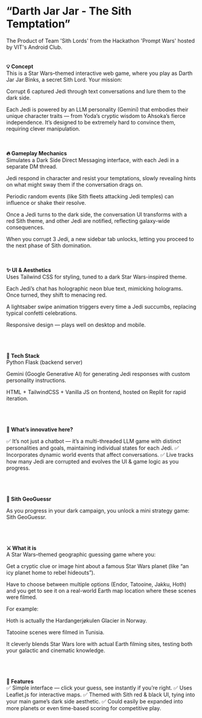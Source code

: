 # “Darth Jar Jar - The Sith Temptation”
The Product of Team 'Sith Lords' from the Hackathon 'Prompt Wars' hosted by VIT's Android Club.
<br>
<br><br>
<b>💡 Concept</b><br>
This is a Star Wars–themed interactive web game, where you play as Darth Jar Jar Binks, a secret Sith Lord.
Your mission:

Corrupt 6 captured Jedi through text conversations and lure them to the dark side.

Each Jedi is powered by an LLM personality (Gemini) that embodies their unique character traits — from Yoda’s cryptic wisdom to Ahsoka’s fierce independence.
It’s designed to be extremely hard to convince them, requiring clever manipulation.
<br><br><br>

<b>🔥 Gameplay Mechanics</b><br>
Simulates a Dark Side Direct Messaging interface, with each Jedi in a separate DM thread.

Jedi respond in character and resist your temptations, slowly revealing hints on what might sway them if the conversation drags on.

Periodic random events (like Sith fleets attacking Jedi temples) can influence or shake their resolve.

Once a Jedi turns to the dark side, the conversation UI transforms with a red Sith theme, and other Jedi are notified, reflecting galaxy-wide consequences.

When you corrupt 3 Jedi, a new sidebar tab unlocks, letting you proceed to the next phase of Sith domination.
<br><br><br>

<b>✨ UI & Aesthetics</b><br>
Uses Tailwind CSS for styling, tuned to a dark Star Wars-inspired theme.

Each Jedi’s chat has holographic neon blue text, mimicking holograms. Once turned, they shift to menacing red.

A lightsaber swipe animation triggers every time a Jedi succumbs, replacing typical confetti celebrations.

Responsive design — plays well on desktop and mobile.

<br><br><br>
<b>🧪 Tech Stack</b><br>
Python Flask (backend server)

Gemini (Google Generative AI) for generating Jedi responses with custom personality instructions.

HTML + TailwindCSS + Vanilla JS on frontend, hosted on Replit for rapid iteration.

<br><br><br>
<b>🚀 What’s innovative here?</b>

✅ It’s not just a chatbot — it’s a multi-threaded LLM game with distinct personalities and goals, maintaining individual states for each Jedi.
✅ Incorporates dynamic world events that affect conversations.
✅ Live tracks how many Jedi are corrupted and evolves the UI & game logic as you progress.

<br><br><br>
<b>🌌 Sith GeoGuessr</b><br>

As you progress in your dark campaign, you unlock a mini strategy game: Sith GeoGuessr.

<br><br><br>
<b>⚔️ What it is</b><br>
A Star Wars–themed geographic guessing game where you:

Get a cryptic clue or image hint about a famous Star Wars planet (like “an icy planet home to rebel hideouts”).

Have to choose between multiple options (Endor, Tatooine, Jakku, Hoth) and you get to see it on a real-world Earth map location where these scenes were filmed.

For example:

Hoth is actually the Hardangerjøkulen Glacier in Norway.

Tatooine scenes were filmed in Tunisia.

It cleverly blends Star Wars lore with actual Earth filming sites, testing both your galactic and cinematic knowledge.

<br><br><br>
<b>🚀 Features</b><br>
✅ Simple interface — click your guess, see instantly if you’re right.
✅ Uses Leaflet.js for interactive maps.
✅ Themed with Sith red & black UI, tying into your main game’s dark side aesthetic.
✅ Could easily be expanded into more planets or even time-based scoring for competitive play.
